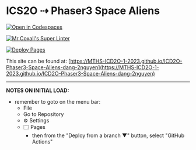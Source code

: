 # ICS2O ⇢ Phaser3 Space Aliens

[![Open in Codespaces](https://classroom.github.com/assets/launch-codespace-7f7980b617ed060a017424585567c406b6ee15c891e84e1186181d67ecf80aa0.svg)](https://classroom.github.com/open-in-codespaces?assignment_repo_id=14716523)

[![Mr Coxall's Super Linter](https://github.com/MTHS-ICD2O-1-2023/ICD2O-Phaser3-Space-Aliens-dang-2nguyen/workflows/Mr%20Coxall's%20Super%20Linter/badge.svg)](https://github.com/MTHS-ICD2O-1-2023/ICD2O-Phaser3-Space-Aliens-dang-2nguyen/actions)

[![Deploy Pages](https://github.com/MTHS-ICD2O-1-2023/ICD2O-Phaser3-Space-Aliens-dang-2nguyen/workflows/Deploy%20Pages/badge.svg)](https://github.com/MTHS-ICD2O-1-2023/ICD2O-Phaser3-Space-Aliens-dang-2nguyen/actions)

This site can be found at: [https://MTHS-ICD2O-1-2023.github.io/ICD2O-Phaser3-Space-Aliens-dang-2nguyen](https://MTHS-ICD2O-1-2023.github.io/ICD2O-Phaser3-Space-Aliens-dang-2nguyen)

---

**NOTES ON INITIAL LOAD:**
- remember to goto on the menu bar:
  - File
  - Go to Repository
  - ⚙ Settings
  - 🗔 Pages
    - then from the "Deploy from a branch ▼" button, select "GitHub Actions"
